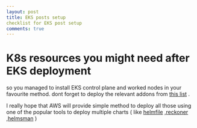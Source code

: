 ```yaml
---
layout: post
title: EKS posts setup
checklist for EKS post setup
comments: true
---
```


# K8s resources you might need after EKS deployment
so you managed to install EKS control plane and worked nodes in your favourite method. 
dont forget to deploy the relevant addons from [this list](https://github.com/yanivpaz/yanivpaz.github.io/blob/master/_posts/markdowns/eks-posts-deployment.md) .

I really hope that AWS will provide simple method to deploy all those using one of the popular tools to deploy multiple charts ( like [helmfile](https://github.com/roboll/helmfile) ,[reckoner](https://github.com/FairwindsOps/reckoner) ,[helmsman](https://github.com/Praqma/helmsman) ) 


